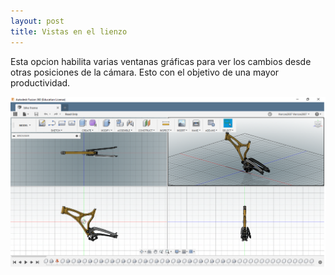 ```yaml
---
layout: post
title: Vistas en el lienzo
---
```

Esta opcion habilita varias ventanas gráficas para ver los cambios desde otras posiciones de la cámara. Esto con el objetivo de una mayor productividad.  
  
  
[![viewport canvas](https://raw.githubusercontent.com/innovadevs/innovadevs.github.io/master/images/canvas.png)](https://raw.githubusercontent.com/innovadevs/innovadevs.github.io/master/images/canvas.png)